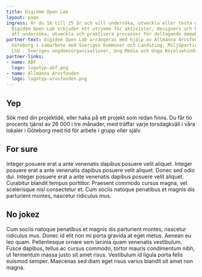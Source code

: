 ```yaml
---
title: Digidem Open Lab
layout: page
ingress: Är du 18 till 25 år och vill undersöka, utveckla eller testa deltagande demokrati?
  Digidem Open Lab erbjuder ett utrymme för aktivister, designers och kodare andra
  att undersöka, utveckla och praktisera processer för deltagande demokrati.
partner-text: Digidem Open Lab arrangeras med hjälp av Allmänna Arvsfonden och ABF
  Göteborg i samarbete med Sveriges Kommuner och Landsting, Miljöpartiet de Gröna,
  LSU - Sveriges ungdomsorganisationer, Ung Media och Unga Rörelsehindrade Göteborgsklubben.
partner-links:
- name: ABF
  logo: logotyp-abf.png
- name: Allmänna Arvsfonden
  logo: logotyp-arvsfonden.png
---
```


## Yep
Sök med din projektidé, eller haka på ett projekt som redan finns. Du får tio procents tjänst av 26 000 i tre månader, med träffar varje torsdagkväll i våra lokaler i Göteborg med tid för arbete i grupp eller själv.

## For sure
Integer posuere erat a ante venenatis dapibus posuere velit aliquet. Integer posuere erat a ante venenatis dapibus posuere velit aliquet. Donec sed odio dui. Integer posuere erat a ante venenatis dapibus posuere velit aliquet. Curabitur blandit tempus porttitor. Praesent commodo cursus magna, vel scelerisque nisl consectetur et. Cum sociis natoque penatibus et magnis dis parturient montes, nascetur ridiculus mus.

## No jokez
Cum sociis natoque penatibus et magnis dis parturient montes, nascetur ridiculus mus. Donec id elit non mi porta gravida at eget metus. Aenean eu leo quam. Pellentesque ornare sem lacinia quam venenatis vestibulum. Fusce dapibus, tellus ac cursus commodo, tortor mauris condimentum nibh, ut fermentum massa justo sit amet risus. Vestibulum id ligula porta felis euismod semper. Maecenas sed diam eget risus varius blandit sit amet non magna.
